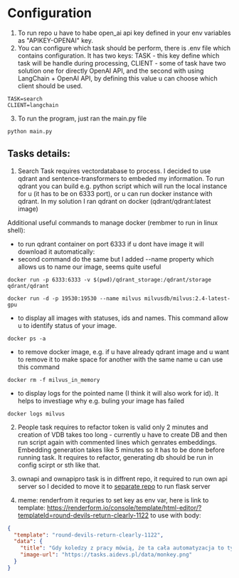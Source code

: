 # Configuration

1. To run repo u have to habe open_ai api key defined in your env variables as "APIKEY-OPENAI" key.
2. You can configure which task should be perform, there is .env file which contains configuration. It has two keys: TASK - this key define which task will be handle during processing, CLIENT - some of task have two solution one for directly OpenAI API, and the second with using LangChain + OpenAI API, by defining this value u can choose which client should be used.

```
TASK=search
CLIENT=langchain
```

3. To run the program, just ran the main.py file

```python
python main.py
```

## Tasks details:

1. Search Task requires vectordatabase to process. I decided to use qdrant and sentence-transformers to embeded my information. To run qdrant you can build e.g. python script which will run the local instance for u (it has to be on 6333 port), or u can run docker instance with qdrant. In my solution I ran qdrant on docker (qdrant/qdrant:latest image)

Additional useful commands to manage docker (rembmer to run in linux shell):

- to run qdrant container on port 6333 if u dont have image it will download it automatically:
- second command do the same but I added --name property which allows us to name our image, seems quite useful

```shell
docker run -p 6333:6333 -v $(pwd)/qdrant_storage:/qdrant/storage qdrant/qdrant

docker run -d -p 19530:19530 --name milvus milvusdb/milvus:2.4-latest-gpu
```

- to display all images with statuses, ids and names. This command allow u to identify status of your image.

```shell
docker ps -a
```

- to remove docker image, e.g. if u have already qdrant image and u want to remove it to make space for another with the same name u can use this command

```shell
docker rm -f milvus_in_memory
```

- to display logs for the pointed name (I think it will also work for id). It helps to investiage why e.g. buling your image has failed

```shell
docker logs milvus
```

2. People task requires to refactor token is valid only 2 minutes and creation of VDB takes too long - currently u have to create DB and then run script again with commented lines which genrates embeddings. Embedding generation takes like 5 minutes so it has to be done before running task. It requires to refactor, generating db should be run in config scirpt or sth like that.

3. ownapi and ownapipro task is in diffrent repo, it required to run own api server so I decided to move it to [separate repo](https://github.com/MichealRG/aidevs_flask_app) to run flask server

4. meme: renderfrom it requries to set key as env var, here is link to template: https://renderform.io/console/template/html-editor/?templateId=round-devils-return-clearly-1122 to use with body:

```json
{
  "template": "round-devils-return-clearly-1122",
  "data": {
    "title": "Gdy koledzy z pracy mówią, że ta cała automatyzacja to tylko chwilowa moda, a Ty właśnie zastąpiłeś ich jednym, prostym skryptem",
    "image-url": "https://tasks.aidevs.pl/data/monkey.png"
  }
}
```
